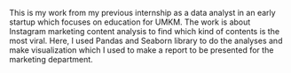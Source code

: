 This is my work from my previous internship as a data analyst in an early startup which focuses on education for UMKM. The work is about Instagram marketing content analysis to find which kind of contents is the most viral.
Here, I used Pandas and Seaborn library to do the analyses and make visualization which I used to make a report to be presented for the marketing department.
